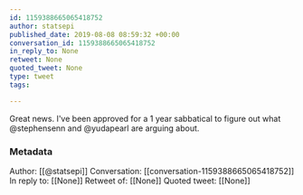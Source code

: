 ```yaml
---
id: 1159388665065418752
author: statsepi
published_date: 2019-08-08 08:59:32 +00:00
conversation_id: 1159388665065418752
in_reply_to: None
retweet: None
quoted_tweet: None
type: tweet
tags:

---
```


Great news. I've been approved for a 1 year sabbatical to figure out what @stephensenn and @yudapearl are arguing about.

### Metadata

Author: [[@statsepi]]
Conversation: [[conversation-1159388665065418752]]
In reply to: [[None]]
Retweet of: [[None]]
Quoted tweet: [[None]]
